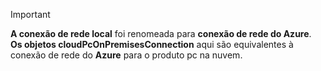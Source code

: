 <!-- markdownlint-disable MD041-->

> [!IMPORTANT]
> **A conexão de rede local** foi renomeada para **conexão de rede do Azure**. **Os objetos cloudPcOnPremisesConnection** aqui são equivalentes à conexão de rede do **Azure** para o produto pc na nuvem.
